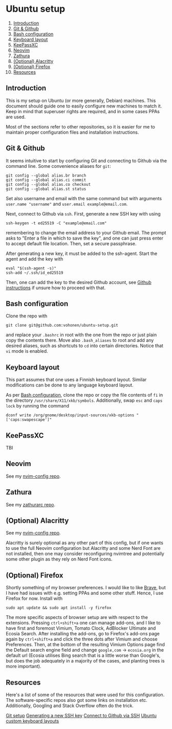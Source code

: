 # Ubuntu setup

1. [Introduction](#introduction)
2. [Git & Github](#git)
3. [Bash configuration](#bashconfig)
4. [Keyboard layout](#keyboard)
5. [KeePassXC](#keepassxc)
6. [Neovim](#nvim)
7. [Zathura](#zathura)
8. [(Optional) Alacritty](#alacritty)
9. [(Optional) Firefox](#firefox)
10. [Resources](#resources)

<a name="introduction"></a>
## Introduction
This is my setup on Ubuntu (or more generally, Debian) machines. This document should guide one to easily configure new machines to match it. Keep in mind that superuser rights are required, and in some cases PPAs are used.  

Most of the sections refer to other repositories, so it is easier for me to maintain proper configuration files and installation instructions.



<a name="git"></a>
## Git & Github

It seems intuitive to start by configuring Git and connecting to Github via the command line. Some convenience aliases for `git`:

```shell
git config --global alias.br branch
git config --global alias.ci commit
git config --global alias.co checkout
git config --global alias.st status
```

Set also username and email with the same command but with arguments `user.name "username"` and `user.email example@email.com`.

Next, connect to Github via `ssh`. First, generate a new SSH key with using 

```shell
ssh-keygen -t ed25519 -C "example@email.com" 
```

remembering to change the email address to your Github email. The prompt asks to "Enter a file in which to save the key", and one can just press enter to accept default file location. Then, set a secure passphrase.

After generating a new key, it must be added to the ssh-agent. Start the agent and add the key with 

```shell
eval "$(ssh-agent -s)"
ssh-add ~/.ssh/id_ed25519
```

Then, one can add the key to the desired Github account, see [Github instructions](https://docs.github.com/en/authentication/connecting-to-github-with-ssh/adding-a-new-ssh-key-to-your-github-account) if unsure how to proceed with that.



<a name="bashconfig"></a>
## Bash configuration

Clone the repo with 

```shell
git clone git@github.com:vohonen/ubuntu-setup.git 
```

and replace your `.bashrc` in root with the one from the repo or just plain copy the contents there. Move also `.bash_aliases` to root and add any desired aliases, such as shortcuts to `cd` into certain directories. Notice that `vi` mode is enabled.



<a name="keyboard"></a>
## Keyboard layout

This part assumes that one uses a Finnish keyboard layout. Similar modifications can be done to any language keyboard layout. 

As per [Bash configuration](#bashconfig), clone the repo or copy the file contents of `fi` in the directory `/usr/share/X11/xkb/symbols`. Additionally, swap `esc` and `caps lock` by running the command 

```shell
dconf write /org/gnome/desktop/input-sources/xkb-options "['caps:swapescape']"
```



<a name="keepassxc"></a>
## KeePassXC

TBI



<a name="nvim"></a>
## Neovim

See my [nvim-config repo](https://github.com/vohonen/nvim-config).



<a name="zathura"></a>
## Zathura

See my [zathurarc repo](https://github.com/vohonen/zathurarc).



<a name="alacritty"></a>
## (Optional) Alacritty

See my [nvim-config repo](https://github.com/vohonen/nvim-config). 

Alacritty is surely optional as any other part of this config, but if one wants to use the full Neovim configuration but Alacritty and some Nerd Font are not installed, then one may consider reconfiguring nvimtree and potentially some other plugin as they rely on Nerd Font icons.



<a name="firefox"></a>
## (Optional) Firefox

Shortly something of my browser preferences. I would like to like [Brave](brave.com), but I have had issues with e.g. setting PPAs and some other stuff. Hence, I use Firefox for now. Install with 

```shell
sudo apt update && sudo apt install -y firefox
```

The more specific aspects of browser setup are with respect to the extensions. Pressing `ctrl+shift+a` one can manage add-ons, and I like to have first and foremost Vimium, Tomato Clock, AdBlocker Ultimate and Ecosia Search. After installing the add-ons, go to Firefox's add-ons page again by `ctrl+shift+a` and click the three dots after Vimium and choose Preferences. Then, at the bottom of the resulting Vimium Options page find the Default search engine field and change `google,com` -> `ecosia.org` in the default url (Ecosia utilises Bing search that is a little worse than Google's, but does the job adequately in a majority of the cases, and planting trees is more important).


<a name="resources"></a>
## Resources

Here's a list of some of the resources that were used for this configuration. The software-specific repos also got some links on installation etc. Additionally, Googling and Stack Overflow often do the trick.

[Git setup](https://git-scm.com/book/en/v2/Getting-Started-First-Time-Git-Setup)
[Generating a new SSH key](https://docs.github.com/en/authentication/connecting-to-github-with-ssh/generating-a-new-ssh-key-and-adding-it-to-the-ssh-agent)
[Connect to Github via SSH](https://docs.github.com/en/authentication/connecting-to-github-with-ssh/adding-a-new-ssh-key-to-your-github-account)
[Ubuntu custom keyboard layouts](https://help.ubuntu.com/community/Custom%20keyboard%20layout%20definitions)

